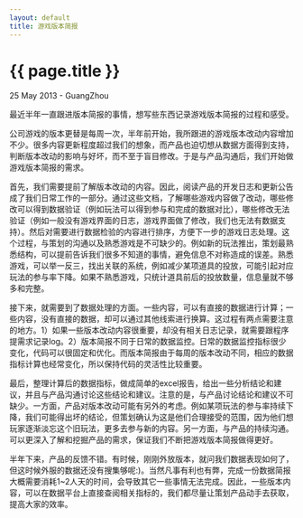 ```yaml
---
layout: default
title: 游戏版本简报
---
```


 {{ page.title }}
================
<p class="meta">25 May 2013 - GuangZhou</p>


最近半年一直跟进版本简报的事情，想写些东西记录游戏版本简报的过程和感受。
  
  
公司游戏的版本更替是每周一次，半年前开始，我所跟进的游戏版本改动内容增加不少。很多内容更新程度超过我们的想象，而产品也迫切想从数据方面得到支持，判断版本改动的影响与好坏，而不至于盲目修改。于是与产品沟通后，我们开始做游戏版本简报的需求。
  
  
首先，我们需要提前了解版本改动的内容。因此，阅读产品的开发日志和更新公告成了我们日常工作的一部分。通过这些文档，了解哪些游戏内容做了改动，哪些修改可以得到数据验证（例如玩法可以得到参与和完成的数据对比），哪些修改无法验证（例如一般没有游戏界面的日志，游戏界面做了修改，我们也无法有数据支持）。然后对需要进行数据检验的内容进行排序，方便下一步的游戏日志处理。这个过程，与策划的沟通以及熟悉游戏是不可缺少的。例如新的玩法推出，策划最熟悉结构，可以提前告诉我们很多不知道的事情，避免信息不对称造成的误差。熟悉游戏，可以举一反三，找出关联的系统，例如减少某项道具的投放，可能引起对应玩法的参与率下降。如果不熟悉游戏，只统计道具前后的投放数量，信息量就不够多和完整。
  
  
接下来，就需要到了数据处理的方面。一些内容，可以有直接的数据进行计算；一些内容，没有直接的数据，却可以通过其他线索进行换算。这过程有两点需要注意的地方。1）如果一些版本改动内容很重要，却没有相关日志记录，就需要跟程序提需求记录log。2）版本简报不同于日常的数据监控。日常的数据监控指标很少变化，代码可以很固定和优化。而版本简报由于每周的版本改动不同，相应的数据指标计算也经常变化，所以保持代码的灵活性比较重要。
  
  
最后，整理计算后的数据指标，做成简单的excel报告，给出一些分析结论和建议，并且与产品沟通讨论这些结论和建议。注意的是，与产品讨论结论和建议不可缺少。一方面，产品对版本改动可能有另外的考虑。例如某项玩法的参与率持续下降，我们可能得出坏的结论，但策划确认为这是他们合理接受的范围，因为他们想玩家逐渐淡忘这个旧玩法，更多去参与新的内容。另一方面，与产品的持续沟通。可以更深入了解和挖掘产品的需求，保证我们不断把游戏版本简报做得更好。
  
  
半年下来，产品的反馈不错。有时候，刚刚外放版本，就问我们数据表现如何了，但这时候外服的数据还没有搜集够呢:)。当然凡事有利也有弊，完成一份数据简报大概需要消耗1~2人天的时间，会导致其它一些事情无法完成。因此，一些版本内容，可以在数据平台上直接查阅相关指标的，我们都尽量让策划产品动手去获取，提高大家的效率。



